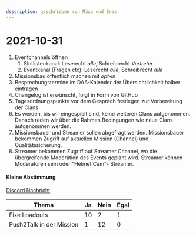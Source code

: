 ```yaml
---
description: geschrieben von Mäxo und Eras
---
```


# 2021-10-31

1. Eventchannels öffnen
   1. Slotlistenkanal: Leserecht _alle_, Schreibrecht _Vertreter_
   2. Eventkanal (Fragen etc): Leserecht _alle_, Schreibrecht _alle_&#x20;
2. Missionsbau öffentlich machen mit _opt-in_
3. Besprechungstermine im DAA-Kalender der Übersichtlichkeit halber eintragen
4. Changelog ist erwünscht, folgt in Form von GitHub
5. Tagesordnungspunkte vor dem Gespräch festlegen zur Vorbereitung der Clans
6. Es werden, bis wir eingespielt sind, keine weiteren Clans aufgenommen. Danach reden wir über die Rahmen Bedingungen wie neue Clans aufgenommen werden.
7. Missionsbauer und Streamer sollen abgefragt werden. Missionsbauer bekommen Zugriff auf aktuellen Mission (Channel) und Qualitätssicherung.
8. Streamer bekommen Zugriff auf Streamer Channel, wo die übergreifende Moderation des Events geplant wird. Streamer können Moderatoren sein oder "Helmet Cam"- Streamer.



#### Kleine Abstimmung

[Discord Nachricht](https://discord.com/channels/874650742089203792/885964970842542120/904871539604860960)

<table><thead><tr><th>Thema</th><th data-type="number">Ja</th><th data-type="number">Nein</th><th>Egal</th></tr></thead><tbody><tr><td>Fixe Loadouts</td><td>10</td><td>2</td><td>1</td></tr><tr><td>Push2Talk in der Mission</td><td>1</td><td>12</td><td>0</td></tr></tbody></table>
